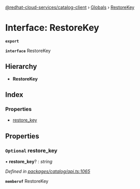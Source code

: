 [@redhat-cloud-services/catalog-client](../README.md) › [Globals](../globals.md) › [RestoreKey](restorekey.md)

# Interface: RestoreKey

**`export`** 

**`interface`** RestoreKey

## Hierarchy

* **RestoreKey**

## Index

### Properties

* [restore_key](restorekey.md#optional-restore_key)

## Properties

### `Optional` restore_key

• **restore_key**? : *string*

*Defined in [packages/catalog/api.ts:1065](https://github.com/RedHatInsights/javascript-clients/blob/master/packages/catalog/api.ts#L1065)*

**`memberof`** RestoreKey
